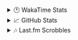 <details>
  <summary>🕐 WakaTime Stats</summary><br/>

<!--START_SECTION:waka-->
![Code Time](http://img.shields.io/badge/Code%20Time-50%20hrs%2050%20mins-blue)

![Profile Views](http://img.shields.io/badge/Profile%20Views-2-blue)

![Lines of code](https://img.shields.io/badge/From%20Hello%20World%20I%27ve%20Written-4.6%20million%20lines%20of%20code-blue)

**🐱 My GitHub Data** 

> 📦 517.6 kB Used in GitHub's Storage 
 > 
> 🏆 665 Contributions in the Year 2025
 > 
> 💼 Opted to Hire
 > 
> 📜 12 Public Repositories 
 > 
> 🔑 13 Private Repositories 
 > 
**I'm a Night 🦉** 

```text
🌞 Morning                1665 commits        ███░░░░░░░░░░░░░░░░░░░░░░   10.12 % 
🌆 Daytime                6544 commits        ██████████░░░░░░░░░░░░░░░   39.76 % 
🌃 Evening                6354 commits        ██████████░░░░░░░░░░░░░░░   38.60 % 
🌙 Night                  1897 commits        ███░░░░░░░░░░░░░░░░░░░░░░   11.52 % 
```
📅 **I'm Most Productive on Monday** 

```text
Monday                   2780 commits        ████░░░░░░░░░░░░░░░░░░░░░   16.89 % 
Tuesday                  2053 commits        ███░░░░░░░░░░░░░░░░░░░░░░   12.47 % 
Wednesday                2084 commits        ███░░░░░░░░░░░░░░░░░░░░░░   12.66 % 
Thursday                 2591 commits        ████░░░░░░░░░░░░░░░░░░░░░   15.74 % 
Friday                   1784 commits        ███░░░░░░░░░░░░░░░░░░░░░░   10.84 % 
Saturday                 2476 commits        ████░░░░░░░░░░░░░░░░░░░░░   15.04 % 
Sunday                   2692 commits        ████░░░░░░░░░░░░░░░░░░░░░   16.35 % 
```


📊 **This Week I Spent My Time On** 

```text
🕑︎ Time Zone: Asia/Barnaul

💬 Programming Languages: 
PHP                      5 hrs 36 mins       ████████████████░░░░░░░░░   65.91 % 
Twig                     1 hr 9 mins         ███░░░░░░░░░░░░░░░░░░░░░░   13.61 % 
Text                     22 mins             █░░░░░░░░░░░░░░░░░░░░░░░░   04.37 % 
Bash                     13 mins             █░░░░░░░░░░░░░░░░░░░░░░░░   02.69 % 
YAML                     10 mins             █░░░░░░░░░░░░░░░░░░░░░░░░   02.02 % 

🔥 Editors: 
PhpStorm                 8 hrs 30 mins       █████████████████████████   100.00 % 

💻 Operating System: 
Windows                  8 hrs 30 mins       █████████████████████████   100.00 % 
```

**I Mostly Code in PHP** 

```text
PHP                      24 repos            ████████████░░░░░░░░░░░░░   50.00 % 
Batchfile                11 repos            ██████░░░░░░░░░░░░░░░░░░░   22.92 % 
Markdown                 1 repo              █░░░░░░░░░░░░░░░░░░░░░░░░   02.08 % 
Twig                     1 repo              █░░░░░░░░░░░░░░░░░░░░░░░░   02.08 % 
Pawn                     1 repo              █░░░░░░░░░░░░░░░░░░░░░░░░   02.08 % 
```




 Last Updated on 22/02/2025 00:54:08 UTC
<!--END_SECTION:waka-->
</details>

<details>
  <summary>📈 GitHub Stats</summary><br/>

[![belomaxorka's GitHub stats](https://github-readme-stats.vercel.app/api?username=belomaxorka&theme=buefy)](https://github.com/belomaxorka)
</details>

<details>
  <summary>🎶 Last.fm Scrobbles</summary><br/>

![My scrobbles](https://lastfm-recently-played.vercel.app/api?user=belomaxorka&show_user=header&count=3&footer_style=normal_stats)
</details>

